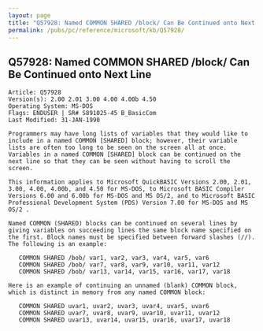 ```yaml
---
layout: page
title: "Q57928: Named COMMON SHARED /block/ Can Be Continued onto Next Line"
permalink: /pubs/pc/reference/microsoft/kb/Q57928/
---
```


## Q57928: Named COMMON SHARED /block/ Can Be Continued onto Next Line

	Article: Q57928
	Version(s): 2.00 2.01 3.00 4.00 4.00b 4.50
	Operating System: MS-DOS
	Flags: ENDUSER | SR# S891025-45 B_BasicCom
	Last Modified: 31-JAN-1990
	
	Programmers may have long lists of variables that they would like to
	include in a named COMMON [SHARED] block; however, their variable
	lists are often too long to be seen on the screen all at once.
	Variables in a named COMMON [SHARED] block can be continued on the
	next line so that they can be seen without having to scroll the
	screen.
	
	This information applies to Microsoft QuickBASIC Versions 2.00, 2.01,
	3.00, 4.00, 4.00b, and 4.50 for MS-DOS, to Microsoft BASIC Compiler
	Versions 6.00 and 6.00b for MS-DOS and MS OS/2, and to Microsoft BASIC
	Professional Development System (PDS) Version 7.00 for MS-DOS and MS
	OS/2 .
	
	Named COMMON (SHARED) blocks can be continued on several lines by
	giving variables on succeeding lines the same block name specified on
	the first. Block names must be specified between forward slashes (//).
	The following is an example:
	
	   COMMON SHARED /bob/ var1, var2, var3, var4, var5, var6
	   COMMON SHARED /bob/ var7, var8, var9, var10, var11, var12
	   COMMON SHARED /bob/ var13, var14, var15, var16, var17, var18
	
	Here is an example of continuing an unnamed (blank) COMMON block,
	which is distinct in memory from any named COMMON block:
	
	   COMMON SHARED uvar1, uvar2, uvar3, uvar4, uvar5, uvar6
	   COMMON SHARED uvar7, uvar8, uvar9, uvar10, uvar11, uvar12
	   COMMON SHARED uvar13, uvar14, uvar15, uvar16, uvar17, uvar18
